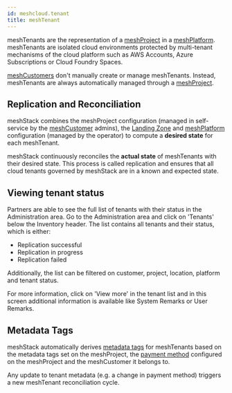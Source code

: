 ```yaml
---
id: meshcloud.tenant
title: meshTenant
---
```


meshTenants are the representation of a [meshProject](./meshcloud.project.md) in a [meshPlatform](./meshcloud.platform-location.md).
meshTenants are isolated cloud environments protected by multi-tenant mechanisms of the cloud platform such as
AWS Accounts, Azure Subscriptions or Cloud Foundry Spaces.

[meshCustomers](./meshcloud.customer.md) don't manually create or manage meshTenants. Instead, meshTenants are always automatically managed through
a [meshProject](./meshcloud.project.md).

## Replication and Reconciliation

meshStack combines the meshProject configuration (managed in self-service by the [meshCustomer](./meshcloud.customer.md) admins), the [Landing Zone](./meshcloud.landing-zones.md) and [meshPlatform](./meshcloud.platform-location.md) configuration (managed by the operator) to compute a **desired state** for each meshTenant.

meshStack continuously reconciles the **actual state** of meshTenants with their desired state. This process is called replication and ensures that all cloud tenants governed by meshStack are in a known and expected state.

## Viewing tenant status

Partners are able to see the full list of tenants with their status in the Administration area. Go to the Administration area and click on 'Tenants' below the Inventory header. The list contains all tenants and their status, which is either:

- Replication successful
- Replication in progress
- Replication failed

Additionally, the list can be filtered on customer, project, location, platform and tenant status.

For more information, click on 'View more' in the tenant list and in this screen additional information is available like System Remarks or User Remarks.

## Metadata Tags

meshStack automatically derives [metadata tags](./meshcloud.tag-schema.md) for meshTenants based on the metadata tags set on the meshProject, the [payment method](./meshcloud.project-metering.md#payment-methods) configured on the meshProject and
the meshCustomer it belongs to.

Any update to tenant metadata (e.g. a change in payment method) triggers a new meshTenant reconciliation cycle.

